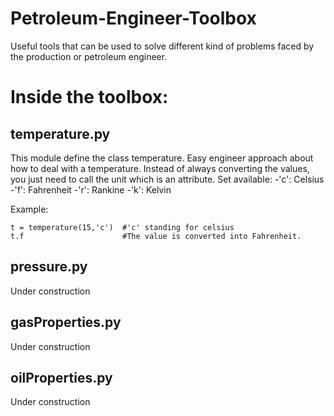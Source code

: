 # Petroleum-Engineer-Toolbox
Useful tools that can be used to solve different kind of problems faced by the production or petroleum engineer.

# Inside the toolbox:
## temperature.py

This module define the class temperature. Easy engineer approach about how to deal with a temperature.
Instead of always converting the values, you just need to call the unit which is an attribute. Set available:
-'c': Celsius
-'f': Fahrenheit
-'r': Rankine
-'k': Kelvin

Example: 
```
t = temperature(15,'c')  #'c' standing for celsius
t.f                      #The value is converted into Fahrenheit.
```

## pressure.py

Under construction

## gasProperties.py

Under construction

## oilProperties.py

Under construction

